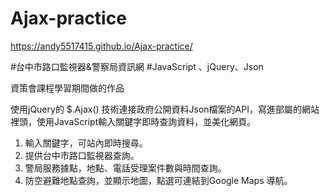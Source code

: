 # Ajax-practice
https://andy5517415.github.io/Ajax-practice/

#台中市路口監視器&警察局資訊網
#JavaScript 、jQuery、Json

資策會課程學習期間做的作品

使用jQuery的 $.Ajax() 技術連接政府公開資料Json檔案的API，寫進部屬的網站裡頭，使用JavaScript輸入關鍵字即時查詢資料，並美化網頁。

1. 輸入關鍵字，可站內即時搜尋。
2. 提供台中市路口監視器查詢。
3. 警局服務據點，地點、電話受理案件數與時間查詢。
4. 防空避難地點查詢，並顯示地圖，點選可連結到Google Maps 導航。
